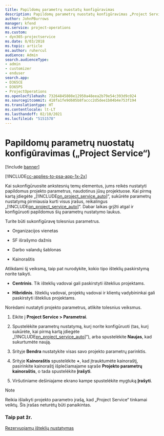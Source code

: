 ```yaml
---
title: Papildomų parametrų nuostatų konfigūravimas
description: Papildomų parametrų nuostatų konfigūravimas „Project Service“
author: JohnPBurrows
manager: kfend
ms.service: project-operations
ms.custom:
- dyn365-projectservice
ms.date: 8/03/2018
ms.topic: article
ms.author: ruhercul
audience: Admin
search.audienceType:
- admin
- customizer
- enduser
search.app:
- D365CE
- D365PS
- ProjectOperations
ms.openlocfilehash: 73264845808e12950a48eea2b79e54c393d9c024
ms.sourcegitcommit: 418fa1fe9d605b8faccc2d5dee1b04b4e753f194
ms.translationtype: HT
ms.contentlocale: lt-LT
ms.lasthandoff: 02/10/2021
ms.locfileid: "5151578"
---
```

# <a name="configure-additional-parameter-settings-project-service"></a>Papildomų parametrų nuostatų konfigūravimas („Project Service“)

[!include [banner](../includes/psa-now-project-operations.md)]

[!INCLUDE[cc-applies-to-psa-app-1x-2x](../includes/cc-applies-to-psa-app-1x-2x.md)]

Kai sukonfigūruosite ankstesnių temų elementus, jums reikės nustatyti papildomus projekto parametrus, naudotinus jūsų projektuose. Kai pirmą kartą įdiegėte „[!INCLUDE[pn_project_service_auto](../includes/pn-project-service-auto.md)]“, sukūrėte parametrų nustatymą pirmiausia kurti visus įrašus, reikalingus „[!INCLUDE[pn_project_service_auto](../includes/pn-project-service-auto.md)]“. Dabar laikas grįžti atgal ir konfigūruoti papildomus šių parametrų nustatymo laukus.  
  
 Turite būti sukonfigūravę tolesnius parametrus.  
  
-   Organizacijos vienetas  
  
-   SF išrašymo dažnis  
  
-   Darbo valandų šablonas  
  
-   Kainoraštis  
 
Atlikdami šį veiksmą, taip pat nurodykite, kokio tipo išteklių paskirstymą norite taikyti.  
  
- **Centrinis**. Tik išteklių vadovai gali paskirstyti išteklius projektams.  
  
- **Hibridinis**. Išteklių vadovai, projektų vadovai ir klientų vadybininkai gali paskirstyti išteklius projektams.  
  
 
Norėdami nustatyti projekto parametrus, atlikite tolesnius veiksmus.  
  
1. Eikite į **Project Service > Parametrai**.  
  
2. Spustelėkite parametrų nustatymą, kurį norite konfigūruoti (tas, kurį sukūrėte, kai pirmą kartą įdiegėte „[!INCLUDE[pn_project_service_auto](../includes/pn-project-service-auto.md)]“), arba spustelėkite **Naujas**, kad sukurtumėte naują.  
  
3. Srityje **Bendra** nustatykite visas savo projekto parametrų parinktis.  
  
4. Srityje **Kainoraštis** spustelėkite **+**, kad įtrauktumėte kainoraštį, pasirinkite kainoraštį išplečiamajame sąraše **Projekto parametrų kainoraštis**, o tada spustelėkite **Įrašyti**.  
  
5. Viršutiniame dešiniajame ekrano kampe spustelėkite mygtuką **Įrašyti**.  

> [!NOTE]
> Reikia išlaikyti projekto parametro įrašą, kad „Project Service“ tinkamai veiktų. Šis įrašas neturėtų būti panaikintas.

### <a name="see-also"></a>Taip pat žr.  
 [Rezervuojamų išteklių nustatymas](../psa/set-up-resources.md)
